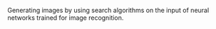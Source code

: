 Generating images by using search algorithms on the input of neural networks trained for image recognition.
